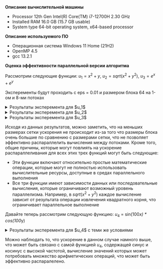 **Описание вычислительной машины**

- Processor	12th Gen Intel(R) Core(TM) i7-12700H   2.30 GHz
- Installed RAM	16.0 GB (15.7 GB usable)
- System type	64-bit operating system, x64-based processor
  
**Описание используемого ПО**

- Операционная система Windows 11 Home (21H2)
- OpenMP 4.5
- gcc 13.2.1 

**Оценка эффективности параллельной версии алгоритма**

Рассмотрим следующие функции:
$u_1 = x^2 + y$, $u_2 = sqrt{(x^2+y^2)}$, $u_3 = e^x + e^y$

Эксперементы будут проходить с eps = 0.01 и размером блока 64 на 1-ом и 8-ми потоках
  
<details>
<summary>Результаты эксперемента для $u_1$  </summary>

Средние значения из 10-ти запусков
![image](https://github.com/Salvatore112/Numerical-Methods-HW/assets/113641510/05c04408-b22f-48d2-9beb-0ef329a27e0f)
)
Данные по всем запуском, а также информация о доверительных интервалах представлены в таблице 
[Таблица](https://github.com/Salvatore112/Numerical-Methods-HW/blob/Task1/Task1/results/u1.xlsx)

</details>

<details>
<summary>Результаты эксперемента для $u_2$ </summary>

Средние значения из 10-ти запусков
![image](https://github.com/Salvatore112/Numerical-Methods-HW/assets/113641510/37799935-f82f-4e5d-afa0-def450f86bc9)

Данные по всем запуском, а также информация о доверительных интервалах представлены в таблице 
[Таблица](https://github.com/Salvatore112/Numerical-Methods-HW/blob/Task1/Task1/results/u2.xlsx)

</details>
<details>
<summary>Результаты эксперемента для $u_3$ </summary>

Средние значения из 10-ти запусков
![image](https://github.com/Salvatore112/Numerical-Methods-HW/assets/113641510/505bbb29-5878-4e1c-a31f-5229936c8475)

Данные по всем запуском, а также информация о доверительных интервалах представлены в таблице 
[Таблица](https://github.com/Salvatore112/Numerical-Methods-HW/blob/Task1/Task1/results/u3.xlsx)

</details>

Исходя из данных результатов, можно заметить, что на меньших размерах сетки ускорения не происходит из-за того что размеры блока очень большие по сравнению с размерами сетки, что не позволяет эффективно распараллелить вычисления между потоками. Кроме того, общие причины, которые могут повлиять на ускорение распараллеливания для всех этих трех функций могут быть следующие:
- Эти функции включают относительно простые математические операции, которые могут не полностью использовать вычислительные ресурсы, доступные в средах параллельного выполнения
- Все три функции имеют зависимости данных или последовательные вычисления, которые ограничивают возможный уровень параллелизма. Например, в $sqrt(x^2+y^2)$ каждое вычисление зависит от результата операции извлечения квадратного корня, что ограничивает параллельное выполнение

Давайте теперь рассмотрим следующую функцию:
$u_4$ = sin(100*x) * cos(100*y)

<details>
<summary>Результаты эксперемента для $u_4$ с теми же условиями </summary>

Средние значения из 10-ти запусков
![image](https://github.com/Salvatore112/Numerical-Methods-HW/assets/113641510/e7e740ed-983c-4bf5-815b-ecd506033d40)


Данные по всем запуском, а также информация о доверительных интервалах представлены в таблице 
[Таблица](https://github.com/Salvatore112/Numerical-Methods-HW/blob/Task1/Task1/results/u4.xlsx)

</details>

Можно наблюдать то, что ускорение в данном случае намного выше, что может быть связано с самой функцией $u_4$, содержащей синус и косинус с высокой частотой, вычисление значений которых может потребовать множество арифметических операций, что может быть эффективно распаралелено.

